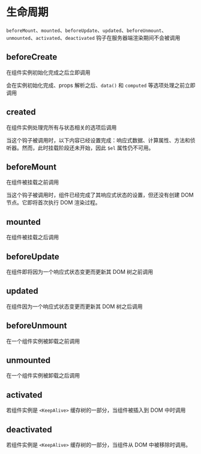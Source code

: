 # 生命周期

`beforeMount`、`mounted`、`beforeUpdate`、`updated`、`beforeUnmount`、`unmounted`、`activated`、`deactivated` 钩子在服务器端渲染期间不会被调用

## beforeCreate

在组件实例初始化完成之后立即调用

会在实例初始化完成、props 解析之后、`data()` 和 `computed` 等选项处理之前立即调用

## created

在组件实例处理完所有与状态相关的选项后调用

当这个钩子被调用时，以下内容已经设置完成：响应式数据、计算属性、方法和侦听器。然而，此时挂载阶段还未开始，因此 `$el` 属性仍不可用。

## beforeMount

在组件被挂载之前调用

当这个钩子被调用时，组件已经完成了其响应式状态的设置，但还没有创建 DOM 节点。它即将首次执行 DOM 渲染过程。

## mounted

在组件被挂载之后调用

## beforeUpdate

在组件即将因为一个响应式状态变更而更新其 DOM 树之前调用

## updated

在组件因为一个响应式状态变更而更新其 DOM 树之后调用

## beforeUnmount

在一个组件实例被卸载之前调用

## unmounted

在一个组件实例被卸载之后调用

## activated

若组件实例是 `<KeepAlive>` 缓存树的一部分，当组件被插入到 DOM 中时调用

## deactivated

若组件实例是 `<KeepAlive>` 缓存树的一部分，当组件从 DOM 中被移除时调用。